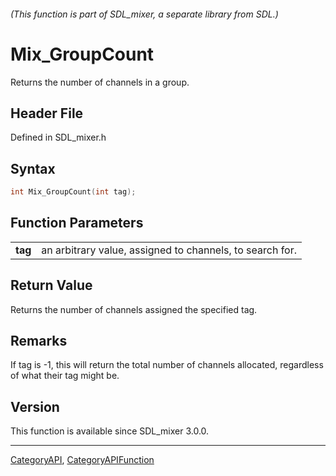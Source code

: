 ###### (This function is part of SDL_mixer, a separate library from SDL.)
# Mix_GroupCount

Returns the number of channels in a group.

## Header File

Defined in SDL_mixer.h

## Syntax

```c
int Mix_GroupCount(int tag);

```

## Function Parameters

|             |                                                          |
| ----------- | -------------------------------------------------------- |
| **tag**     | an arbitrary value, assigned to channels, to search for. |

## Return Value

Returns the number of channels assigned the specified tag.

## Remarks

If tag is -1, this will return the total number of channels allocated,
regardless of what their tag might be.

## Version

This function is available since SDL_mixer 3.0.0.

----
[CategoryAPI](CategoryAPI), [CategoryAPIFunction](CategoryAPIFunction)

